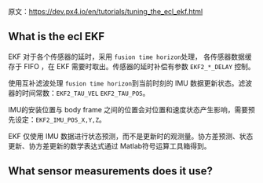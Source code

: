 原文：https://dev.px4.io/en/tutorials/tuning_the_ecl_ekf.html

## What is the ecl EKF

EKF 对于各个传感器的延时，采用 `fusion time horizon`处理， 各传感器数据缓存于 FIFO ，在 EKF 需要时取出。传感器的延时补偿有参数 `EKF2_*_DELAY` 控制。

使用互补滤波处理 `fusion time horizon`到当前时刻的 IMU 数据更新状态。滤波器的时间常数：`EKF2_TAU_VEL` `EKF2_TAU_POS`。

IMU的安装位置与 body frame 之间的位置会对位置和速度状态产生影响，需要预先设定：`EKF2_IMU_POS_X,Y,Z`。

EKF 仅使用 IMU 数据进行状态预测，而不是更新时的观测量。协方差预测、状态更新、协方差更新的数学表达式通过 Matlab符号运算工具箱得到。


## What sensor measurements does it use?
